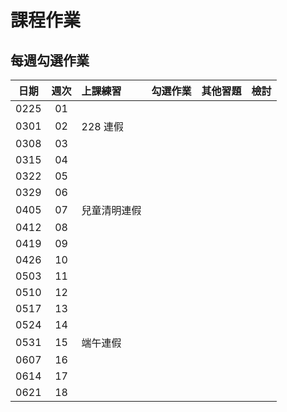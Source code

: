 # 課程作業

## 每週勾選作業

| 日期 | 週次 | 上課練習                                               | 勾選作業                                                         | 其他習題 | 檢討                             |
| :--: | :--: | :----------------------------------------------------- | :--------------------------------------------------------------- | :------- | :------------------------------- |
| 0225 | 01 |  |  |  |   |
| 0301 | 02 | 228 連假 |  |  |   |
| 0308 | 03 |  |  |  |   |
| 0315 | 04 |  |  |  |   |
| 0322 | 05 |  |  |  |   |
| 0329 | 06 | |  |  |   |
| 0405 | 07 | 兒童清明連假 |  |  |   |
| 0412 | 08 |  |  |  |   |
| 0419 | 09 |  |  |  |   |
| 0426 | 10 |  |  |  |   |
| 0503 | 11 |  |  |  |   |
| 0510 | 12 |  |  |  |   |
| 0517 | 13 |  |  |  |   |
| 0524 | 14 |  |  |  |   |
| 0531 | 15 | 端午連假 |  |  |   |
| 0607 | 16 |  |  |  |   |
| 0614 | 17 |  |  |  |   |
| 0621 | 18 |  |  |  |   |
